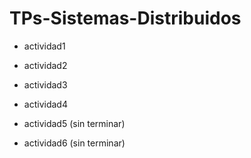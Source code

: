 # TPs-Sistemas-Distribuidos
  - actividad1

  - actividad2

  - actividad3

  - actividad4

  - actividad5 (sin terminar)

  - actividad6 (sin terminar)
